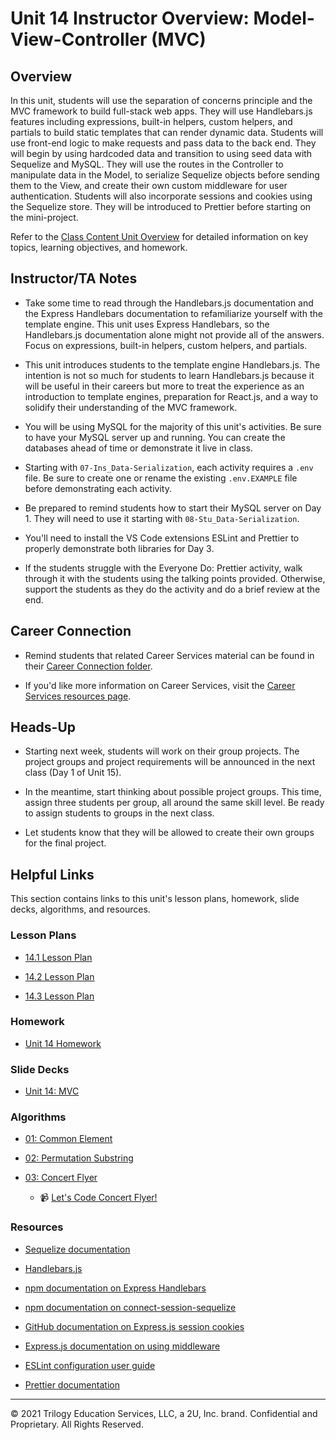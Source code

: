 # Unit 14 Instructor Overview: Model-View-Controller (MVC)

## Overview

In this unit, students will use the separation of concerns principle and the MVC framework to build full-stack web apps. They will use Handlebars.js features including expressions, built-in helpers, custom helpers, and partials to build static templates that can render dynamic data. Students will use front-end logic to make requests and pass data to the back end. They will begin by using hardcoded data and transition to using seed data with Sequelize and MySQL. They will use the routes in the Controller to manipulate data in the Model, to serialize Sequelize objects before sending them to the View, and create their own custom middleware for user authentication. Students will also incorporate sessions and cookies using the Sequelize store. They will be introduced to Prettier before starting on the mini-project.

Refer to the [Class Content Unit Overview](../../../01-Class-Content/14-MVC/README.md) for detailed information on key topics, learning objectives, and homework.

## Instructor/TA Notes

* Take some time to read through the Handlebars.js documentation and the Express Handlebars documentation to refamiliarize yourself with the template engine. This unit uses Express Handlebars, so the Handlebars.js documentation alone might not provide all of the answers. Focus on expressions, built-in helpers, custom helpers, and partials.

* This unit introduces students to the template engine Handlebars.js. The intention is not so much for students to learn Handlebars.js because it will be useful in their careers but more to treat the experience as an introduction to template engines, preparation for React.js, and a way to solidify their understanding of the MVC framework.

* You will be using MySQL for the majority of this unit's activities. Be sure to have your MySQL server up and running. You can create the databases ahead of time or demonstrate it live in class.

* Starting with `07-Ins_Data-Serialization`, each activity requires a `.env` file. Be sure to create one or rename the existing `.env.EXAMPLE` file before demonstrating each activity.

* Be prepared to remind students how to start their MySQL server on Day 1. They will need to use it starting with `08-Stu_Data-Serialization`.

* You'll need to install the VS Code extensions ESLint and Prettier to properly demonstrate both libraries for Day 3.

* If the students struggle with the Everyone Do: Prettier activity, walk through it with the students using the talking points provided. Otherwise, support the students as they do the activity and do a brief review at the end. 

## Career Connection

* Remind students that related Career Services material can be found in their [Career Connection folder](../../../01-Class-Content/14-MVC/04-Career-Connection/README.md).

* If you'd like more information on Career Services, visit the [Career Services resources page](https://mycareerspot.org/).

## Heads-Up

* Starting next week, students will work on their group projects. The project groups and project requirements will be announced in the next class (Day 1 of Unit 15). 

* In the meantime, start thinking about possible project groups. This time, assign three students per group, all around the same skill level. Be ready to assign students to groups in the next class. 

* Let students know that they will be allowed to create their own groups for the final project.

## Helpful Links

This section contains links to this unit's lesson plans, homework, slide decks, algorithms, and resources.

### Lesson Plans

  * [14.1 Lesson Plan](./01-Day_Handlebars/14.1-LESSON-PLAN.md)

  * [14.2 Lesson Plan](./02-Day_Authentication/14.2-LESSON-PLAN.md)
  
  * [14.3 Lesson Plan](./03-Day_Review/14.3-LESSON-PLAN.md)

### Homework

  * [Unit 14 Homework](../../../01-Class-Content/14-MVC/02-Homework)

### Slide Decks

  * [Unit 14: MVC](https://docs.google.com/presentation/d/1rb2QnbKkUfmwqfUEpdQjV8x6S18ShB1BRdLggIVq6yU/edit?usp=sharing)

### Algorithms

  * [01: Common Element](../../../01-Class-Content/14-MVC/03-Algorithms/01-common-element/)

  * [02: Permutation Substring](../../../01-Class-Content/14-MVC/03-Algorithms/02-permutation-substring/)

  * [03: Concert Flyer](../../../01-Class-Content/14-MVC/03-Algorithms/03-concert-flyer/)

    * 📹 [Let's Code Concert Flyer!](https://2u-20.wistia.com/medias/42ac9axtbq)

### Resources

  * [Sequelize documentation](https://sequelize.org/master/)

  * [Handlebars.js](https://handlebarsjs.com/)

  * [npm documentation on Express Handlebars](https://www.npmjs.com/package/express-handlebars)

  * [npm documentation on connect-session-sequelize](https://www.npmjs.com/package/connect-session-sequelize)

  * [GitHub documentation on Express.js session cookies](https://github.com/expressjs/session#cookie)

  * [Express.js documentation on using middleware](https://expressjs.com/en/guide/using-middleware.html)

  * [ESLint configuration user guide](https://eslint.org/docs/user-guide/configuring)

  * [Prettier documentation](https://prettier.io/docs/en/index.html)

---
© 2021 Trilogy Education Services, LLC, a 2U, Inc. brand. Confidential and Proprietary. All Rights Reserved.
